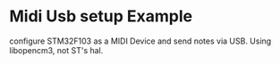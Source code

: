 # Midi Usb setup Example

configure STM32F103 as a MIDI Device and send notes via USB.
Using libopencm3, not ST's hal.
